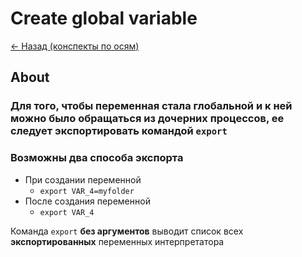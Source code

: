 # Create global variable

[<- Назад (конспекты по осям)](https://github.com/boorlakov/zettelkasten/blob/main/university/operation%20systems%20and%20IDE/README.md)

## About

### Для того, чтобы  переменная стала глобальной и к ней можно было обращаться из дочерних процессов, ее следует экспортировать командой `export`

### Возможны два способа экспорта

- При создании переменной
  - `export VAR_4=myfolder`
- После создания переменной
  - `export VAR_4`

Команда `export` **без аргументов** выводит список всех **экспортированных** переменных интерпретатора
